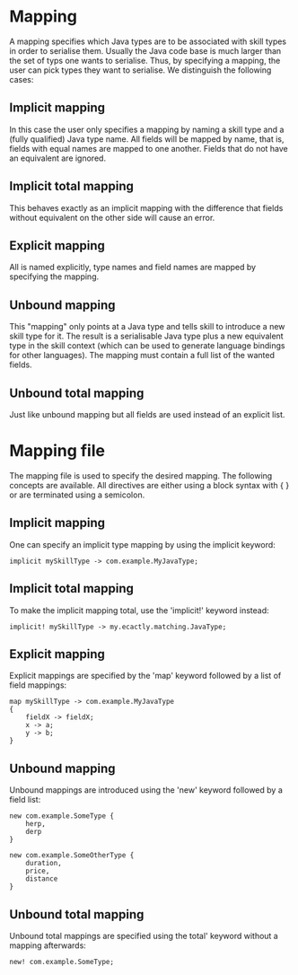 # Mapping
A mapping specifies which Java types are to be associated with skill
types in order to serialise them. Usually the Java code base is much
larger than the set of typs one wants to serialise. Thus, by specifying
a mapping, the user can pick types they want to serialise. We
distinguish the following cases:

## Implicit mapping
In this case the user only specifies a mapping by naming a skill type
and a (fully qualified) Java type name. All fields will be mapped by
name, that is, fields with equal names are mapped to one another. Fields
that do not have an equivalent are ignored.

## Implicit total mapping
This behaves exactly as an implicit mapping with the difference that
fields without equivalent on the other side will cause an error.

## Explicit mapping
All is named explicitly, type names and field names are mapped by
specifying the mapping.

## Unbound mapping
This "mapping" only points at a Java type and tells skill to introduce a
new skill type for it. The result is a serialisable Java type plus a new
equivalent type in the skill context (which can be used to generate
language bindings for other languages). The mapping must contain a full
list of the wanted fields.

## Unbound total mapping
Just like unbound mapping but all fields are used instead of an explicit
list.


# Mapping file

The mapping file is used to specify the desired mapping. The following
concepts are available. All directives are either using a block syntax
with { } or are terminated using a semicolon.

## Implicit mapping
One can specify an implicit type mapping by using the implicit keyword:

	implicit mySkillType -> com.example.MyJavaType;

## Implicit total mapping
To make the implicit mapping total, use the 'implicit!' keyword instead:

	implicit! mySkillType -> my.ecactly.matching.JavaType;

## Explicit mapping
Explicit mappings are specified by the 'map' keyword followed by a list
of field mappings:

	map mySkillType -> com.example.MyJavaType
	{
		fieldX -> fieldX;
		x -> a;
		y -> b;
	}

## Unbound mapping
Unbound mappings are introduced using the 'new' keyword followed by a
field list:

	new com.example.SomeType {
		herp,
		derp
	}

	new com.example.SomeOtherType {
		duration,
		price,
		distance
	}

## Unbound total mapping
Unbound total mappings are specified using the total' keyword without a
mapping afterwards:

	new! com.example.SomeType;

